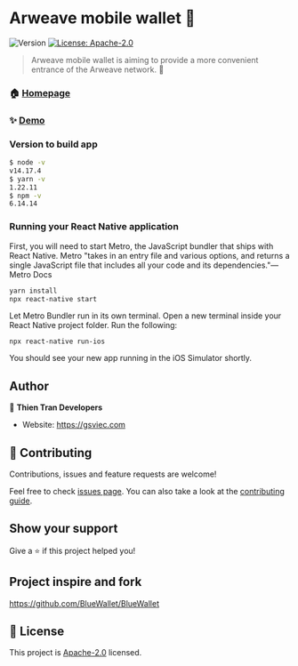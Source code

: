 # Arweave mobile wallet 👋
![Version](https://img.shields.io/badge/version-1.0.0-blue.svg?cacheSeconds=2592000)
[![License: Apache-2.0](https://img.shields.io/badge/License-Apache%202.0-blue.svg)](LICENSE)

> Arweave mobile wallet is aiming to provide a more convenient entrance of the Arweave network. 🐶

### 🏠 [Homepage](https://github.com/ArweaveTeam/arweave-js)

### ✨ [Demo](https://www.youtube.com/watch?v=VyiW7ajoRsw&ab_channel=ThienTran)

### Version  to build app

```sh
$ node -v
v14.17.4
$ yarn -v
1.22.11
$ npm -v
6.14.14

```

### Running your React Native application
First, you will need to start Metro, the JavaScript bundler that ships with React Native. Metro "takes in an entry file and various options, and returns a single JavaScript file that includes all your code and its dependencies."—Metro Docs

```sh
yarn install
npx react-native start
```
Let Metro Bundler run in its own terminal. Open a new terminal inside your React Native project folder. Run the following:

```
npx react-native run-ios

```
You should see your new app running in the iOS Simulator shortly.

## Author

👤 **Thien Tran Developers**

* Website: https://gsviec.com

## 🤝 Contributing

Contributions, issues and feature requests are welcome!

Feel free to check [issues page](https://github.com/duythien/arweave-mobile-wallet/issues). You can also take a look at the [contributing guide](CODE_OF_CONDUCT.md).

## Show your support

Give a ⭐️ if this project helped you!

## Project inspire and fork

https://github.com/BlueWallet/BlueWallet

## 📝 License

This project is [Apache-2.0](/LICENSE) licensed.
